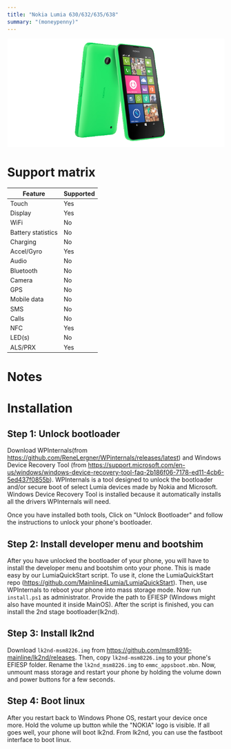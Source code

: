 ```yaml
---
title: "Nokia Lumia 630/632/635/638"
summary: "(moneypenny)"
---
```


![Nokia Lumia 630 front and back](/img/moneypenny.png)
# Support matrix
| Feature | Supported |
| --- | ----------- |
| Touch | Yes |
| Display | Yes |
| WiFi | No |
| Battery statistics | No |
| Charging | No |
| Accel/Gyro | Yes |
| Audio | No |
| Bluetooth | No |
| Camera | No |
| GPS | No |
| Mobile data | No |
| SMS | No |
| Calls | No |
| NFC | Yes |
| LED(s) | No |
| ALS/PRX | Yes |

# Notes

# Installation

## Step 1: Unlock bootloader
Download WPInternals(from https://github.com/ReneLergner/WPinternals/releases/latest) and Windows Device Recovery Tool (from https://support.microsoft.com/en-us/windows/windows-device-recovery-tool-faq-2b186f06-7178-ed11-4cb6-5ed437f0855b). WPInternals is a tool designed to unlock the bootloader and/or secure boot of select Lumia devices made by Nokia and Microsoft. Windows Device Recovery Tool is installed because it automatically installs all the drivers WPInternals will need.

Once you have installed both tools, Click on "Unlock Bootloader" and follow the instructions to unlock your phone's bootloader.
## Step 2: Install developer menu and bootshim

After you have unlocked the bootloader of your phone, you will have to install the developer menu and bootshim onto your phone. This is made easy by our LumiaQuickStart script. To use it, clone the LumiaQuickStart repo (https://github.com/Mainline4Lumia/LumiaQuickStart). Then, use WPInternals to reboot your phone into mass storage mode. Now run `install.ps1` as administrator. Provide the path to EFIESP (Windows might also have mounted it inside MainOS). After the script is finished, you can install the 2nd stage bootloader(lk2nd).

## Step 3: Install lk2nd
Download `lk2nd-msm8226.img` from https://github.com/msm8916-mainline/lk2nd/releases. Then, copy `lk2nd-msm8226.img` to your phone's EFIESP folder. Rename the `lk2nd_msm8226.img` to `emmc_appsboot.mbn`. Now, unmount mass storage and restart your phone by holding the volume down and power buttons for a few seconds.

## Step 4: Boot linux
After you restart back to Windows Phone OS, restart your device once more. Hold the volume up button while the "NOKIA" logo is visible. If all goes well, your phone will boot lk2nd. From lk2nd, you can use the fastboot interface to boot linux.
